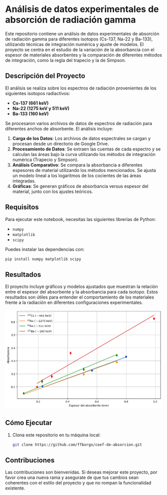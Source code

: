# Análisis de datos experimentales de absorción de radiación gamma

Este repositorio contiene un análisis de datos experimentales de absorción de radiación gamma para diferentes isotopos (Cs-137, Na-22 y Ba-133), utilizando técnicas de integración numérica y ajuste de modelos. El proyecto se centra en el estudio de la variación de la absorbancia con el espesor de materiales absorbentes y la comparación de diferentes métodos de integración, como la regla del trapecio y la de Simpson.

## Descripción del Proyecto

El análisis se realiza sobre los espectros de radiación provenientes de los siguientes isotopos radiactivos:

- **Cs-137 (661 keV)**  
- **Na-22 (1275 keV y 511 keV)**  
- **Ba-133 (160 keV)**

Se procesaron varios archivos de datos de espectros de radiación para diferentes anchos de absorbente. El análisis incluye:

1. **Carga de los Datos**: Los archivos de datos espectrales se cargan y procesan desde un directorio de Google Drive.
2. **Procesamiento de Datos**: Se extraen las cuentas de cada espectro y se calculan las áreas bajo la curva utilizando los métodos de integración numérica (Trapecio y Simpson).
3. **Análisis Comparativo**: Se compara la absorbancia a diferentes espesores de material utilizando los métodos mencionados. Se ajusta un modelo lineal a los logaritmos de los cocientes de las áreas integradas.
4. **Gráficas**: Se generan gráficos de absorbancia versus espesor del material, junto con los ajustes teóricos.

## Requisitos

Para ejecutar este notebook, necesitas las siguientes librerías de Python:

- `numpy`
- `matplotlib`
- `scipy`

Puedes instalar las dependencias con:

```bash
pip install numpy matplotlib scipy
```
## Resultados

El proyecto incluye gráficos y modelos ajustados que muestran la relación entre el espesor del absorbente y la absorbancia para cada isotopo. Estos resultados son útiles para entender el comportamiento de los materiales frente a la radiación en diferentes configuraciones experimentales.

![Gráfico final|30](https://github.com/ffborgo/coef-de-absorcion/blob/main/grafico.png)

## Cómo Ejecutar

1. Clona este repositorio en tu máquina local:
   ```bash
   git clone https://github.com/ffborgo/coef-de-absorcion.git
   ```

## Contribuciones

Las contribuciones son bienvenidas. Si deseas mejorar este proyecto, por favor crea una nueva rama y asegurate de que tus cambios sean coherentes con el estilo del proyecto y que no rompan la funcionalidad existente.
